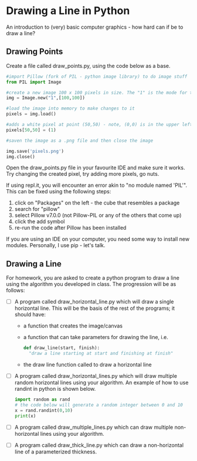 # Drawing a Line in Python
An introduction to (very) basic computer graphics - how hard can if be to draw a line?

## Drawing Points
Create a file called draw_points.py, using the code below as a base.
```python
#import Pillow (fork of PIL - python image library) to do image stuff
from PIL import Image

#create a new image 100 x 100 pixels in size. The "1" is the mode for the image, in this case black or white
img = Image.new("1",[100,100])

#load the image into memory to make changes to it
pixels = img.load()

#adds a white pixel at point (50,50) - note, (0,0) is in the upper left hand corner of the image (as it should be)
pixels[50,50] = (1)

#saven the image as a .png file and then close the image

img.save('pixels.png')
img.close()
```
Open the draw_points.py file in your favourite IDE and make sure it works. Try changing the created pixel, try adding more pixels, go nuts.

If using repl.it, you will encounter an error akin to "no module named 'PIL'". This can be fixed using the following steps:
1. click on "Packages" on the left - the cube that resembles a package
2. search for "pillow"
3. select Pillow v7.0.0 (not Pillow-PIL or any of the others that come up)
4. click the add symbol
5. re-run the code after Pillow has been installed

If you are using an IDE on your computer, you need some way to install new modules. Personally, I use pip - let's talk.


## Drawing a Line
For homework, you are asked to create a python program to draw a line using the algorithm you developed in class. The progression will be as follows:
- [ ] A program called draw_horizontal_line.py which will draw a single horizontal line. This will be the basis of the rest of the programs; it should have:
   * a function that creates the image/canvas
   * a function that can take parameters for drawing the line, i.e.
  
        ```python
        def draw_line(start, finish):
          "draw a line starting at start and finishing at finish"
        ```
   * the draw line function called to draw a horizontal line
  
- [ ] A program called draw_horizontal_lines.py which will draw multiple random horizontal lines using your algorithm. An example of how to use randint in python is shown below.

    ```python
    import random as rand
    # the code below will generate a random integer between 0 and 10
    x = rand.randint(0,10)
    print(x)
    ```
- [ ] A program called draw_multiple_lines.py which can draw multiple non-horizontal lines using your algorithm.

- [ ] A program called draw_thick_line.py which can draw a non-horizontal line of a parameterized thickness.
